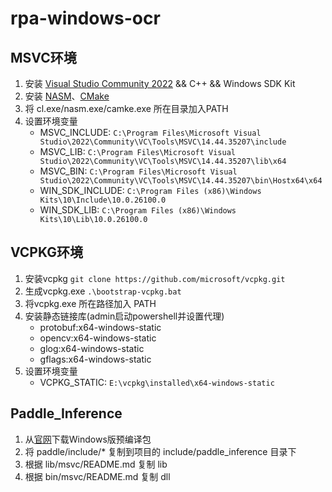 # rpa-windows-ocr

## MSVC环境
1. 安装 [Visual Studio Community 2022](https://visualstudio.microsoft.com/zh-hans/downloads/) && C++ && Windows SDK Kit
2. 安装 [NASM](https://www.nasm.us/)、[CMake](https://cmake.org/download/)
3. 将 cl.exe/nasm.exe/camke.exe 所在目录加入PATH
4. 设置环境变量
   - MSVC_INCLUDE: `C:\Program Files\Microsoft Visual Studio\2022\Community\VC\Tools\MSVC\14.44.35207\include`
   - MSVC_LIB: `C:\Program Files\Microsoft Visual Studio\2022\Community\VC\Tools\MSVC\14.44.35207\lib\x64`
   - MSVC_BIN: `C:\Program Files\Microsoft Visual Studio\2022\Community\VC\Tools\MSVC\14.44.35207\bin\Hostx64\x64`
   - WIN_SDK_INCLUDE: `C:\Program Files (x86)\Windows Kits\10\Include\10.0.26100.0`
   - WIN_SDK_LIB: `C:\Program Files (x86)\Windows Kits\10\Lib\10.0.26100.0`

## VCPKG环境
1. 安装vcpkg `git clone https://github.com/microsoft/vcpkg.git`
2. 生成vcpkg.exe `.\bootstrap-vcpkg.bat`
3. 将vcpkg.exe 所在路径加入 PATH
4. 安装静态链接库(admin启动powershell并设置代理)
   - protobuf:x64-windows-static
   - opencv:x64-windows-static
   - glog:x64-windows-static
   - gflags:x64-windows-static
5. 设置环境变量
   - VCPKG_STATIC: `E:\vcpkg\installed\x64-windows-static`

## Paddle_Inference
1. 从[官网](https://www.paddlepaddle.org.cn/inference/master/guides/install/download_lib.html#windows)下载Windows版预编译包
2. 将 paddle/include/* 复制到项目的 include/paddle_inference 目录下
3. 根据 lib/msvc/README.md 复制 lib
4. 根据 bin/msvc/README.md 复制 dll
